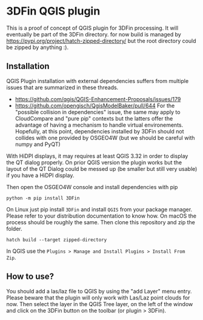 # 3DFin QGIS plugin

This is a proof of concept of QGIS plugin for 3DFin processing. It will eventually be part of the 3DFin directory.
for now build is managed by https://pypi.org/project/hatch-zipped-directory/ but the root directory could be zipped by anything :).

## Installation

QGIS Plugin installation with external dependencies suffers from multiple issues that are summarized in these
threads.
 - https://github.com/qgis/QGIS-Enhancement-Proposals/issues/179
 - https://github.com/opengisch/QgisModelBaker/pull/644
For the "possible collision in dependencies" issue, the same may apply to CloudCompare and "pure pip" contexts but the latters offer the advantage of having a mechanism to handle virtual environements. Hopefully, at this point, dependencies installed by 3DFin should not collides with one provided by OSGEO4W (but we should be careful with numpy and PyQT)

With HiDPI displays, it may requires at least QGIS 3.32 in order to display the QT dialog properly. On prior QGIS version the plugin works but the layout of the QT Dialog could be messed up (be smaller but still very usable) if you have a HiDPI display.

Then open the OSGEO4W console and install dependencies with pip
```console
python -m pip install 3DFin 
```

On Linux just pip install `3DFin` and install `QGIS` from your package manager. Please refer to your distribution documentation
to know how. On macOS the process should be roughly the same. Then clone this repository and zip the folder.

```console
hatch build --target zipped-directory
```

In QGIS use the `Plugins > Manage and Install Plugins > Install From Zip`.

## How to use?

You should add a las/laz file to QGIS by using the "add Layer" menu entry. Please beware that the plugin will only work with Las/Laz point clouds for now. Then select the layer in the QGIS Tree layer, on the left of the window and click on the 3DFin button on the toolbar (or plugin > 3DFin).
